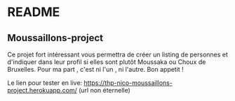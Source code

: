 # README

## Moussaillons-project

Ce projet fort intéressant vous permettra de créer un listing de personnes et d'indiquer dans leur profil si elles sont plutôt Moussaka ou Choux de Bruxelles.
Pour ma part , c'est ni l'un , ni l'autre. Bon appetit !

Le lien pour tester en live:
https://thp-nico-moussaillons-project.herokuapp.com/
(url non éternelle)
